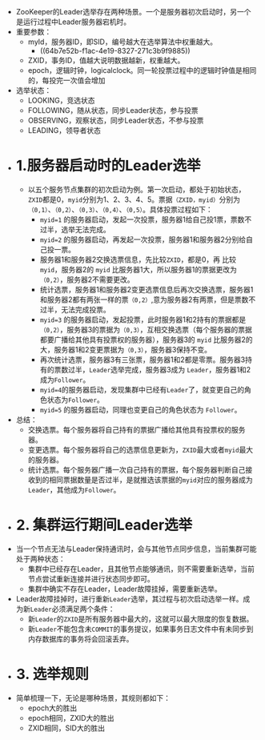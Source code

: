- ZooKeeper的Leader选举存在两种场景。一个是服务器初次启动时，另一个是运行过程中Leader服务器宕机时。
- 重要参数：
	- myId，服务器ID，即SID，编号越大在选举算法中权重越大。
		- ((64b7e52b-f1ac-4e19-8327-271c3b9f9885))
	- ZXID，事务ID，值越大说明数据越新，权重越大。
	- epoch，逻辑时钟，logicalclock。同一轮投票过程中的逻辑时钟值是相同的，每投完一次值会增加
- 选举状态：
	- LOOKING，竞选状态
	- FOLLOWING，随从状态，同步Leader状态，参与投票
	- OBSERVING，观察状态，同步Leader状态，不参与投票
	- LEADING，领导者状态
- # 1.服务器启动时的Leader选举
	- 以五个服务节点集群的初次启动为例。第一次启动，都处于初始状态，`ZXID`都是0，`myid`分别为1、2、3、4、5。票据`（ZXID，myid）`分别为`（0,1）`、`（0,2）`、`（0,3）`、`（0,4）`、`（0,5）`。具体投票过程如下：
		- `myid=1` 的服务器启动，发起一次投票，服务器1给自己投1票，票数不过半，选举无法完成。
		- `myid=2` 的服务器启动，再发起一次投票，服务器1和服务器2分别给自己投一票。
		- 服务器1和服务器2交换选票信息，先比较`ZXID`，都是0，再 比较`myid`，服务器2的 `myid` 比服务器1大，所以服务器1的票据更改为`（0,2）`，服务器2不需要更改。
		- 统计选票，服务器1和服务器2变更选票信息后再次交换选票，服务器1和服务器2都有两张一样的票`（0,2）`,意为服务器2有两票，但是票数不过半，无法完成投票。
		- `myid=3` 的服务器启动，发起投票，此时服务器1和2持有的票据都是`（0,2）`，服务器3的票据为`（0,3）`，互相交换选票（每个服务器的票据都要广播给其他具有投票权的服务器），服务器3的 `myid` 比服务器2的 大，服务器1和2变更票据为`（0,3）`，服务器3保持不变。
		- 再次统计选票，服务器3有三张票，服务器1和2都是零票。服务器3持有的票数过半，`Leader`选举完成，服务器3成为 `Leader`，服务器1和2成为`Follower`。
		- `myid=4`的服务器启动，发现集群中已经有`Leader`了，就变更自己的角色状态为`Follower`。
		- `myid=5` 的服务器启动，同理也变更自己的角色状态为 `Follower`。
- 总结：
	- 交换选票。每个服务器将自己持有的票据广播给其他具有投票权的服务器。
	- 变更选票。每个服务器将自己的选票信息更新为，`ZXID`最大或者`myid`最大的服务器。
	- 统计选票。每个服务器广播一次自己持有的票据，每个服务器判断自己接收到的相同票据数量是否过半，是就推选该票据的`myid`对应的服务器成为`Leader`，其他成为`Follower`。
- # 2. 集群运行期间Leader选举
- 当一个节点无法与Leader保持通讯时，会与其他节点同步信息，当前集群可能处于两种状态：
	- 集群中已经存在Leader，且其他节点能够通讯，则不需要重新选举，当前节点尝试重新连接并进行状态同步即可。
	- 集群中确实不存在Leader，Leader故障挂掉，需要重新选举。
- Leader故障挂掉时，进行重新`Leader`选举，其过程与初次启动选举一样。成为新`Leader`必须满足两个条件：
	- 新`Leader`的`ZXID`是所有服务器中最大的，这就可以最大限度的恢复数据。
	- 新`Leader`不能包含未`COMMIT`的事务提议，如果事务日志文件中有未同步到内存数据库的事务将会回滚丢弃。
- # 3. 选举规则
- 简单梳理一下，无论是哪种场景，其规则都如下：
	- epoch大的胜出
	- epoch相同，ZXID大的胜出
	- ZXID相同，SID大的胜出